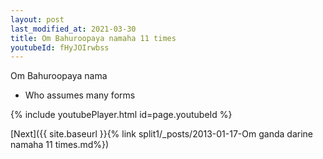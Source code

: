 ```yaml
---
layout: post
last_modified_at: 2021-03-30
title: Om Bahuroopaya namaha 11 times
youtubeId: fHyJOIrwbss
---
```

 
 
Om Bahuroopaya nama 
 
 -  Who assumes many forms 
 
  
 
  
 
 
 
 
 
 


{% include youtubePlayer.html id=page.youtubeId %}
 
[Next]({{ site.baseurl }}{% link  split1/_posts/2013-01-17-Om ganda darine namaha 11 times.md%})
 
